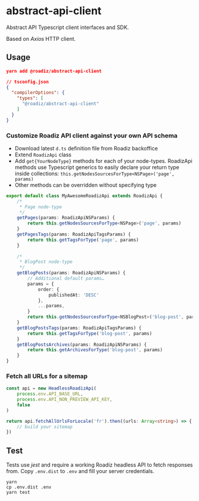 # abstract-api-client
Abstract API Typescript client interfaces and SDK.

Based on *Axios* HTTP client.

## Usage

```json
yarn add @roadiz/abstract-api-client
```

```json
// tsconfig.json
{
  "compilerOptions": {
    "types": [
      "@roadiz/abstract-api-client"
    ]
  }
}
```

### Customize Roadiz API client against your own API schema

- Download latest `d.ts` definition file from Roadiz backoffice
- Extend `RoadizApi` class
- Add `get{YourNodeType}` methods for each of your node-types. RoadizApi methods use Typescript generics to easily declare
your return type inside collections: `this.getNodesSourcesForType<NSPage>('page', params)` 
- Other methods can be overridden without specifying type

```ts
export default class MyAwesomeRoadizApi extends RoadizApi {
    /*
     * Page node-type
     */
    getPages(params: RoadizApiNSParams) {
        return this.getNodesSourcesForType<NSPage>('page', params)
    }
    getPagesTags(params: RoadizApiTagsParams) {
        return this.getTagsForType('page', params)
    }
    
    /*
     * BlogPost node-type
     */
    getBlogPosts(params: RoadizApiNSParams) {
        // Additional default params…
        params = {
            order: {
                publishedAt: 'DESC'
            },
            ...params,
        }
        return this.getNodesSourcesForType<NSBlogPost>('blog-post', params)
    }
    getBlogPostsTags(params: RoadizApiTagsParams) {
        return this.getTagsForType('blog-post', params)
    }
    getBlogPostsArchives(params: RoadizApiNSParams) {
        return this.getArchivesForType('blog-post', params)
    }
}
```

### Fetch all URLs for a sitemap

```ts
const api = new HeadlessRoadizApi(
    process.env.API_BASE_URL, 
    process.env.API_NON_PREVIEW_API_KEY, 
    false
)

return api.fetchAllUrlsForLocale('fr').then((urls: Array<string>) => {
    // build your sitemap
})
```

## Test

Tests use *jest* and require a working Roadiz headless API to fetch responses from. Copy `.env.dist` to `.env` 
and fill your server credentials.

```
yarn
cp .env.dist .env
yarn test
```
